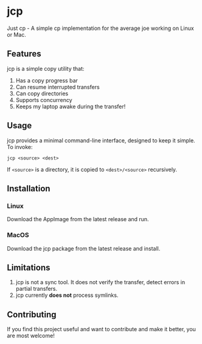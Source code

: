 # jcp

Just cp - A simple cp implementation for the average joe working on Linux or Mac.


## Features

jcp is a simple copy utility that:
1. Has a copy progress bar
2. Can resume interrupted transfers
3. Can copy directories
4. Supports concurrency
5. Keeps my laptop awake during the transfer!

## Usage

jcp provides a minimal command-line interface, designed to keep it simple. To invoke:

```
jcp <source> <dest>
```

If `<source>` is a directory, it is copied to `<dest>/<source>` recursively.

## Installation

### Linux
Download the AppImage from the latest release and run.

### MacOS
Download the jcp package from the latest release and install.

## Limitations
1. jcp is not a sync tool. It does not verify the transfer, detect errors in partial transfers.
2. jcp currently **does not** process symlinks.

## Contributing

If you find this project useful and want to contribute and make it better, you are most welcome!
